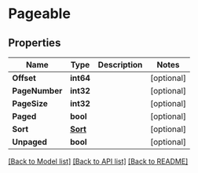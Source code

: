 # Pageable

## Properties

Name | Type | Description | Notes
------------ | ------------- | ------------- | -------------
**Offset** | **int64** |  | [optional] 
**PageNumber** | **int32** |  | [optional] 
**PageSize** | **int32** |  | [optional] 
**Paged** | **bool** |  | [optional] 
**Sort** | [**Sort**](Sort.md) |  | [optional] 
**Unpaged** | **bool** |  | [optional] 

[[Back to Model list]](../README.md#documentation-for-models) [[Back to API list]](../README.md#documentation-for-api-endpoints) [[Back to README]](../README.md)


